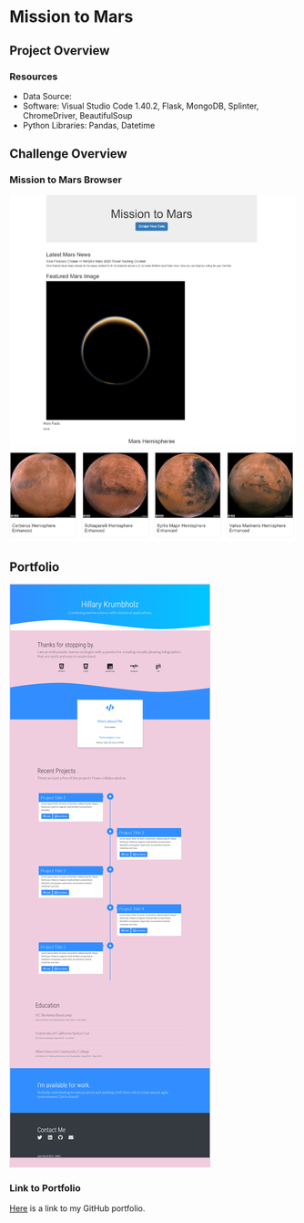 # Mission to Mars

## Project Overview

### Resources
- Data Source:
- Software: Visual Studio Code 1.40.2, Flask, MongoDB, Splinter, ChromeDriver, BeautifulSoup
- Python Libraries: Pandas, Datetime

## Challenge Overview

### Mission to Mars Browser
![Mars Browser](https://github.com/hillarykrumbholz/Mission_to_Mars/blob/master/Images/Mission%20to%20Mars%20browser.png)


## Portfolio
![Portfolio](https://github.com/hillarykrumbholz/Mission_to_Mars/blob/master/Images/Portfolio%20browser.png)

### Link to Portfolio
[Here](https://github.com/hillarykrumbholz/Portfolio_GitHub) is a link to my GitHub portfolio. 
